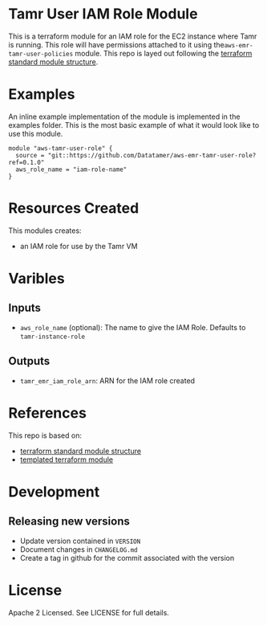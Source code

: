 # Tamr User IAM Role Module
This is a terraform module for an IAM role for the EC2 instance where Tamr is running. This role will have permissions attached to it using the`aws-emr-tamr-user-policies` module.
This repo is layed out following the [terraform standard module structure](https://www.terraform.io/docs/modules/index.html#standard-module-structure).

# Examples
An inline example implementation of the module is implemented in the examples folder.
This is the most basic example of what it would look like to use this module.

```
module "aws-tamr-user-role" {
  source = "git::https://github.com/Datatamer/aws-emr-tamr-user-role?ref=0.1.0"
  aws_role_name = "iam-role-name"
}
```

# Resources Created
This modules creates:
* an IAM role for use by the Tamr VM

# Varibles
## Inputs
* `aws_role_name` (optional): The name to give the IAM Role. Defaults to `tamr-instance-role`

## Outputs
* `tamr_emr_iam_role_arn`: ARN for the IAM role created

# References
This repo is based on:
* [terraform standard module structure](https://www.terraform.io/docs/modules/index.html#standard-module-structure)
* [templated terraform module](https://github.com/tmknom/template-terraform-module)

# Development
## Releasing new versions
* Update version contained in `VERSION`
* Document changes in `CHANGELOG.md`
* Create a tag in github for the commit associated with the version

# License
Apache 2 Licensed. See LICENSE for full details.
